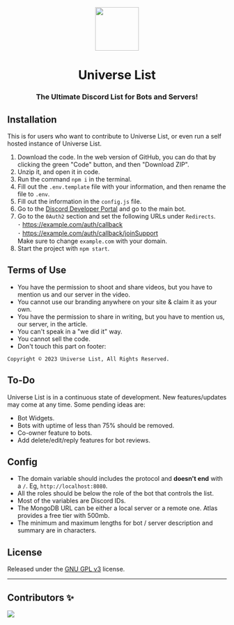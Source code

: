 <div align='center'>
  <img src="https://universe-list.xyz/img/icon.png" height='100px' width='100px' />
  <h1>Universe List</h1>
  <h3>The Ultimate Discord List for Bots and Servers!</h3>
</div>
<!---
<br></br>
> # **⚠️ Universe List Release!**<br>
> Our fantastic team has just recently released Universe List, which means that there **WILL BE** many bugs. [Join our Discord Server](https://discord.gg/PXdJjTF6yS) or [Email Us](mailto:ishaan@ishaantek.com) to report any issues / bugs!
-->

## Installation

This is for users who want to contribute to Universe List, or even run a self hosted instance of Universe List.

1. Download the code. In the web version of GitHub, you can do that by clicking the green "Code" button, and then "Download ZIP".
2. Unzip it, and open it in code.
3. Run the command `npm i` in the terminal.
4. Fill out the `.env.template` file with your information, and then rename the file to `.env`.
5. Fill out the information in the `config.js` file.
6. Go to the [Discord Developer Portal](https://discord.com/developers/applications) and go to the main bot. 
7. Go to the `0Auth2` section and set the following URLs under `Redirects`.<br>
･ https://example.com/auth/callback<br>
･ https://example.com/auth/callback/joinSupport<br>
Make sure to change `example.com` with your domain.
8. Start the project with `npm start`.

## Terms of Use
  * You have the permission to shoot and share videos, but you have to mention us and our server in the video.</a><br>
  * You cannot use our branding anywhere on your site & claim it as your own.</a><br>
  * You have the permission to share in writing, but you have to mention us, our server, in the article.</a><br>
  * You can't speak in a "we did it" way.</a><br>
  * You cannot sell the code.</a><br>
  * Don't touch this part on footer:</a><br>
```
Copyright © 2023 Universe List, All Rights Reserved.
```

## To-Do

Universe List is in a continuous state of development. New features/updates may come at any time. Some pending ideas are:

  * Bot Widgets.
  * Bots with uptime of less than 75% should be removed.
  * Co-owner feature to bots.
  * Add delete/edit/reply features for bot reviews.

## Config

  * The domain variable should includes the protocol and **doesn't end** with a `/`. Eg, `http://localhost:8080`.
  * All the roles should be below the role of the bot that controls the list.
  * Most of the variables are Discord IDs.
  * The MongoDB URL can be either a local server or a remote one. Atlas provides a free tier with 500mb.
  * The minimum and maximum lengths for bot / server description and summary are in characters.

## License

Released under the [GNU GPL v3](https://www.gnu.org/licenses/gpl-3.0.en.html) license.

---

## Contributors ✨
<a href="https://github.com/ishaantek/UniverseList/graphs/contributors">
  <img src="https://contrib.rocks/image?repo=ishaantek/UniverseList"/>
</a>
